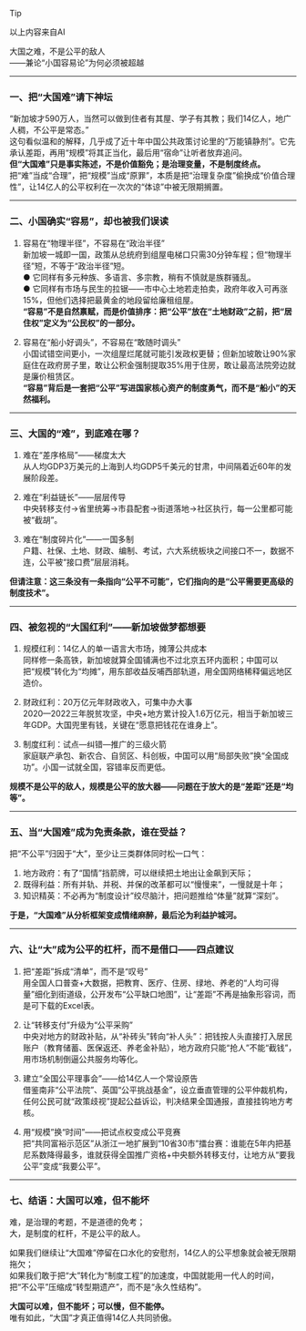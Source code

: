> [!Tip]
> 以上内容来自AI


大国之难，不是公平的敌人  
——兼论“小国容易论”为何必须被超越  

------------------------------------------------  
### 一、把“大国难”请下神坛  

“新加坡才590万人，当然可以做到住者有其屋、学子有其教；我们14亿人，地广人稠，不公平是常态。”  
这句看似温和的解释，几乎成了近十年中国公共政策讨论里的“万能镇静剂”。它先承认差距，再用“规模”将其正当化，最后用“宿命”让听者放弃追问。  
**但“大国难”只是事实陈述，不是价值豁免；是治理变量，不是制度终点。**  
把“难”当成“合理”，把“规模”当成“原罪”，本质是把“治理复杂度”偷换成“价值合理性”，让14亿人的公平权利在一次次的“体谅”中被无限期搁置。  

------------------------------------------------  
### 二、小国确实“容易”，却也被我们误读  

1. 容易在“物理半径”，不容易在“政治半径”  
新加坡一城即一国，政策从总统府到组屋电梯口只需30分钟车程；但“物理半径”短，不等于“政治半径”短。  
● 它同样有多元种族、多语言、多宗教，稍有不慎就是族群骚乱。  
● 它同样有市场与民生的拉锯——市中心土地若走拍卖，政府年收入可再涨15%，但他们选择把最黄金的地段留给廉租组屋。  
**“容易”不是自然禀赋，而是价值排序：把“公平”放在“土地财政”之前，把“居住权”定义为“公民权”的一部分。**  

2. 容易在“船小好调头”，不容易在“敢随时调头”  
小国试错空间更小，一次组屋烂尾就可能引发政权更替；但新加坡敢让90%家庭住在政府房子里，敢让公积金强制提取35%用于住房，敢让最高法院旁边就是廉价租赁区。  
**“容易”背后是一套把“公平”写进国家核心资产的制度勇气，而不是“船小”的天然福利。**  

------------------------------------------------  
### 三、大国的“难”，到底难在哪？  

1. 难在“差序格局”——梯度太大  
从人均GDP3万美元的上海到人均GDP5千美元的甘肃，中间隔着近60年的发展阶段差。  

2. 难在“利益链长”——层层传导  
中央转移支付→省里统筹→市县配套→街道落地→社区执行，每一公里都可能被“截胡”。  

3. 难在“制度碎片化”——一国多制  
户籍、社保、土地、财政、编制、考试，六大系统板块之间接口不一，数据不连，公平被“接口费”层层消耗。  

**但请注意：这三条没有一条指向“公平不可能”，它们指向的是“公平需要更高级的制度技术”。**  

------------------------------------------------  
### 四、被忽视的“大国红利”——新加坡做梦都想要  

1. 规模红利：14亿人的单一语言大市场，摊薄公共成本  
同样修一条高铁，新加坡就算全国铺满也不过北京五环内面积；中国可以把“规模”转化为“均摊”，用东部收益反哺西部轨道，用全国网络稀释偏远地区造价。  

2. 财政红利：20万亿元年财政收入，可集中办大事  
2020—2022三年脱贫攻坚，中央+地方累计投入1.6万亿元，相当于新加坡三年GDP。大国兜里有钱，关键在“愿意把钱花在谁身上”。  

3. 制度红利：试点—纠错—推广的三级火箭  
家庭联产承包、新农合、自贸区、科创板，中国可以用“局部失败”换“全国成功”。小国一试就全国，容错率反而更低。  

**规模不是公平的敌人，规模是公平的放大器——问题在于放大的是“差距”还是“均等”。**  

------------------------------------------------  
### 五、当“大国难”成为免责条款，谁在受益？  

把“不公平”归因于“大”，至少让三类群体同时松一口气：  
1. 地方政府：有了“国情”挡箭牌，可以继续把土地出让金飙到天际；  
2. 既得利益：所有并轨、并税、并保的改革都可以“慢慢来”，一慢就是十年；  
3. 知识精英：不必再为“制度设计”绞尽脑汁，把问题推给“体量”就算“深刻”。  

**于是，“大国难”从分析框架变成情绪麻醉，最后沦为利益护城河。**  

------------------------------------------------  
### 六、让“大”成为公平的杠杆，而不是借口——四点建议  

1. 把“差距”拆成“清单”，而不是“叹号”  
用全国人口普查+大数据，把教育、医疗、住房、绿地、养老的“人均可得量”细化到街道级，公开发布“公平缺口地图”，让“差距”不再是抽象形容词，而是可下载的Excel表。  

2. 让“转移支付”升级为“公平采购”  
中央对地方的财政补贴，从“补砖头”转向“补人头”：把钱按人头直接打入居民账户（教育储蓄、医保返还、养老金补贴），地方政府只能“抢人”不能“截钱”，用市场机制倒逼公共服务均等化。  

3. 建立“全国公平理事会”——给14亿人一个常设原告  
借鉴南非“公平法院”、英国“公平挑战基金”，设立垂直管理的公平仲裁机构，任何公民可就“政策歧视”提起公益诉讼，判决结果全国通报，直接挂钩地方考核。  

4. 用“规模”换“时间”——把试点权变成公平竞赛  
把“共同富裕示范区”从浙江一地扩展到“10省30市”擂台赛：谁能在5年内把基尼系数降得最多，谁就获得全国推广资格+中央额外转移支付，让地方从“要我公平”变成“我要公平”。  

------------------------------------------------  
### 七、结语：大国可以难，但不能坏  

难，是治理的考题，不是道德的免考；  
大，是制度的杠杆，不是公平的敌人。  

如果我们继续让“大国难”停留在口水化的安慰剂，14亿人的公平想象就会被无限期拖欠；  
如果我们敢于把“大”转化为“制度工程”的加速度，中国就能用一代人的时间，把“不公平”压缩成“转型期遗产”，而不是“永久性结构”。  

**大国可以难，但不能坏；可以慢，但不能停。**  
唯有如此，“大国”才真正值得14亿人共同骄傲。